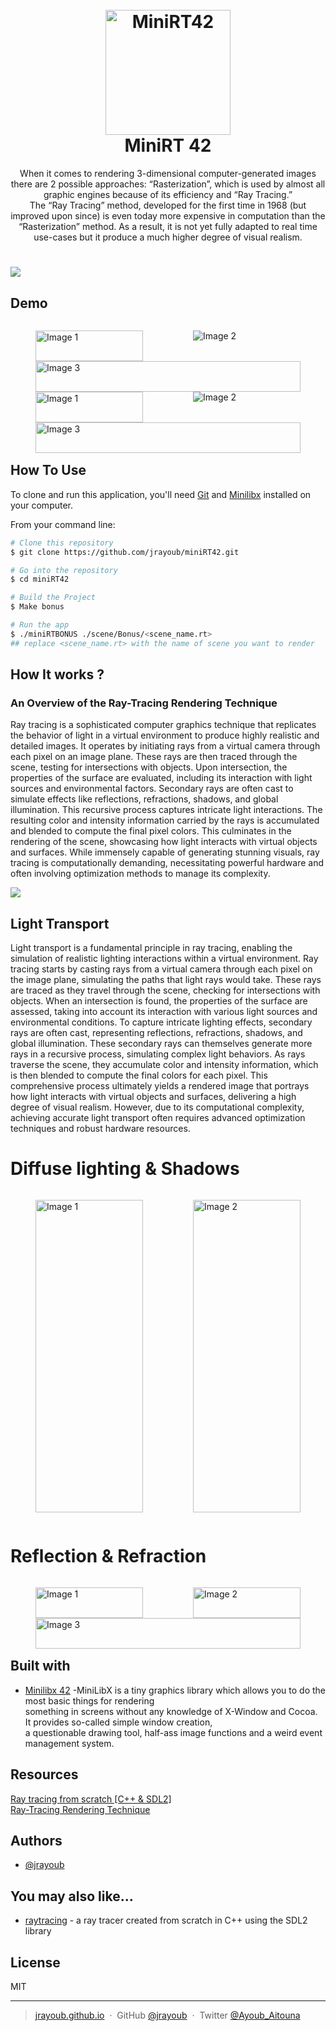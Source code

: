 <h1 align="center">
  <br>
  <a href="http://www.amitmerchant.com/electron-markdownify"><img src="https://github.com/byaliego/42-project-badges/blob/main/badges/minirtm.png?raw=true" alt="MiniRT42" width="200"></a>
  <br>
  MiniRT 42
  <br>
</h1>

<p align="center">
When it comes to rendering 3-dimensional computer-generated images there are 2 possible approaches: “Rasterization”, which is used by almost all graphic engines because
of its efficiency and “Ray Tracing.”</br>
The “Ray Tracing” method, developed for the first time in 1968 (but improved upon
since) is even today more expensive in computation than the “Rasterization” method.
As a result, it is not yet fully adapted to real time use-cases but it produce a much higher
degree of visual realism.
</p>

##

# ![](https://i.pinimg.com/originals/4c/db/2f/4cdb2f06617f18e398b3ed23a5705739.jpg)



## Demo
<div style="display: flex; flex-wrap: wrap;">
  <div style="flex: 50%">
    <figure>
      <img src="https://i.imgur.com/sDwp7Fy.jpg" alt="Image 1" style="width: 100%;">
    </figure>
  </div>
  <div style="flex: 50%;">
    <figure style="">
      <img src="https://i.imgur.com/sDwp7Fy.jpg" alt="Image 2" style=" object-fit: fill;">
    </figure>
  </div>
    <div style="flex:100%;">
    <figure>
      <img src="https://i.imgur.com/sDwp7Fy.jpg" alt="Image 3" style="width: 100%;">
    </figure>
  </div>
   <div style="flex: 50%">
    <figure>
      <img src="https://i.imgur.com/sDwp7Fy.jpg" alt="Image 1" style="width: 100%;">
    </figure>
  </div>
  <div style="flex: 50%;">
    <figure style="">
      <img src="https://i.imgur.com/sDwp7Fy.jpg" alt="Image 2" style=" object-fit: fill;">
    </figure>
  </div>
    <div style="flex:100%;">
    <figure>
      <img src="https://i.imgur.com/sDwp7Fy.jpg" alt="Image 3" style="width: 100%;">
    </figure>
  </div>
</div>

## How To Use

To clone and run this application, you'll need [Git](https://git-scm.com) and [Minilibx](https://github.com/harm-smits/42docs) installed on your computer.

From your command line:

```bash
# Clone this repository
$ git clone https://github.com/jrayoub/miniRT42.git

# Go into the repository
$ cd miniRT42

# Build the Project
$ Make bonus

# Run the app
$ ./miniRTBONUS ./scene/Bonus/<scene_name.rt>
## replace <scene_name.rt> with the name of scene you want to render 
```

## How It works ?
### An Overview of the Ray-Tracing Rendering Technique
Ray tracing is a sophisticated computer graphics technique that replicates the behavior of light in a virtual environment 
to produce highly realistic and detailed images. It operates by initiating rays from a virtual camera through each pixel on 
an image plane. These rays are then traced through the scene, testing for intersections with objects. Upon intersection,
the properties of the surface are evaluated, including its interaction with light sources and environmental factors.
Secondary rays are often cast to simulate effects like reflections, refractions, shadows, and global illumination. 
This recursive process captures intricate light interactions. The resulting color and intensity information carried 
by the rays is accumulated and blended to compute the final pixel colors. This culminates in the rendering of the scene, 
showcasing how light interacts with virtual objects and surfaces. While immensely capable of generating stunning visuals, 
ray tracing is computationally demanding, necessitating powerful hardware and often involving optimization methods to manage its complexity.


![](https://www.scratchapixel.com/images/ray-tracing-refresher/rt-setup2.png)

## Light Transport
Light transport is a fundamental principle in ray tracing, enabling the simulation of realistic lighting interactions within a virtual environment. Ray tracing starts by casting rays from a virtual camera through each pixel on the image plane, simulating the paths that light rays would take. These rays are traced as they travel through the scene, checking for intersections with objects. When an intersection is found, the properties of the surface are assessed, taking into account its interaction with various light sources and environmental conditions. To capture intricate lighting effects, secondary rays are often cast, representing reflections, refractions, shadows, and global illumination. These secondary rays can themselves generate more rays in a recursive process, simulating complex light behaviors. As rays traverse the scene, they accumulate color and intensity information, which is then blended to compute the final colors for each pixel. This comprehensive process ultimately yields a rendered image that portrays how light interacts with virtual objects and surfaces, delivering a high degree of visual realism. However, due to its computational complexity, achieving accurate light transport often requires advanced optimization techniques and robust hardware resources.

# Diffuse lighting & Shadows
<div style="display: flex; flex-wrap: wrap;">
  <div style="flex: 50%">
    <figure style="height: 500px">
      <img src="https://www.scratchapixel.com/images/introduction-to-ray-tracing/lightingnoshadow.gif" alt="Image 1" style="width: 100%; object-fit: fill;">
    </figure>
  </div>
  <div style="flex: 50%;">
    <figure style="height: 500px">
      <img src="https://www.scratchapixel.com/images/introduction-to-ray-tracing/lightingshadow.gif" alt="Image 2" style="width: 100%; object-fit: fill;">
    </figure>
  </div>
</div>

# Reflection & Refraction
<div style="display: flex; flex-wrap: wrap;">
  <div style="flex: 50%;">
    <figure>
      <img src="https://www.scratchapixel.com/images/ray-tracing-refresher/rt-reflection2.gif?" alt="Image 1" style="width: 100%;">
    </figure>
  </div>
  <div style="flex: 50%; ">
    <figure >
      <img src="https://www.scratchapixel.com/images/ray-tracing-refresher/rt-refraction2.gif?" alt="Image 2" style=" width: 100%;">
    </figure>
  </div>
  <div style="flex: 33.33%;">
    <figure>
      <img src="https://i.imgur.com/sDwp7Fy.jpg" alt="Image 3" style="width: 100%;">
    </figure>
  </div>
</div>

## Built with 

- [Minilibx 42](http://www.w3schools.com/jquery/jquery_ref_ajax.asp) -MiniLibX is a tiny graphics library which allows you to do the most basic things for rendering
  </br>something in screens without any knowledge of X-Window and Cocoa. It provides so-called simple window creation,</br>
   a questionable drawing tool, half-ass image functions and a weird event management system.


## Resources
[Ray tracing from scratch \[C++ & SDL2\]](https://www.youtube.com/watch?v=JN5yUrJPThI)<br>
[Ray-Tracing Rendering Technique](https://www.scratchapixel.com/lessons/3d-basic-rendering/ray-tracing-overview/light-transport-ray-tracing-whitted.html)<br>

## Authors
- [@jrayoub](https://www.github.com/jrayoub)


## You may also like...

- [raytracing](https://github.com/jrayoub/raytracing) - a ray tracer created from scratch in C++ using the SDL2 library

## License

MIT

---

> [jrayoub.github.io](https://jrayoub.github.io/AyoubAitouna/) &nbsp;&middot;&nbsp;
> GitHub [@jrayoub](https://github.com/jrayoub) &nbsp;&middot;&nbsp;
> Twitter [@Ayoub_Aitouna](https://twitter.com/Ayoub_Aitouna)